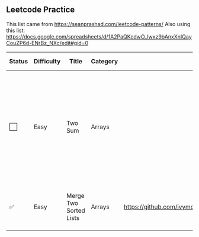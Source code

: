 ## Leetcode Practice

This list came from https://seanprashad.com/leetcode-patterns/
Also using this list: https://docs.google.com/spreadsheets/d/1A2PaQKcdwO_lwxz9bAnxXnIQayCouZP6d-ENrBz_NXc/edit#gid=0


|Status | Difficulty | Title | Category | Code | Link | Notes | Time Taken |
| --- | --- | --- | --- | --- | --- | --- | --- |
| :white_large_square: | Easy | Two Sum | Arrays |  | https://leetcode.com/problems/two-sum/| use hash map to instantly check for difference value, map will add index of last occurrence of a num, don’t use same element twice|  |
| :white_check_mark: | Easy | Merge Two Sorted Lists | Arrays | https://github.com/ivymorenomt/PrepPythonLeetcode/blob/master/Leetcode/MergeTwoList.py | https://leetcode.com/problems/merge-two-sorted-lists/ | join two lists together and sort them in order | 5mins |
